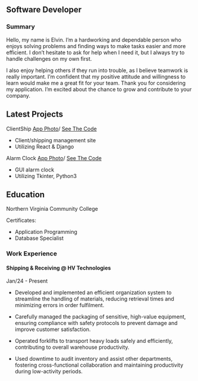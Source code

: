 ## Software Developer

### Summary
Hello, my name is Elvin. I’m a hardworking and dependable person who enjoys solving problems and finding ways to make tasks easier and more efficient. I don’t hesitate to ask for help when I need it, but I always try to handle challenges on my own first.

I also enjoy helping others if they run into trouble, as I believe teamwork is really important. I’m confident that my positive attitude and willingness to learn would make me a great fit for your team. Thank you for considering my application. I’m excited about the chance to grow and contribute to your company.


## Latest Projects 
ClientShip [App Photo](/assets.img/IMG_9447.jpeg)/
[See The Code](https://github.com/El-Bean01/Clientship)
- Client/shipping management site
- Utilizing React & Django


Alarm Clock [App Photo](/assets.img/IMG_9447.jpeg)/
[See The Code](https://github.com/El-Bean01/tkinter-alarm.git)
- GUI alarm clock
- Utilizing Tkinter, Python3


## Education
Northern Virginia 
Community College

Certificates:
- Application Programming 
- Database Specialist



### Work Experience 
#### Shipping & Receiving @ HV Technologies
Jan/24 - Present
- Developed and implemented an efficient organization system to streamline the handling of materials,
reducing retrieval times and minimizing errors in order fulfilment.

- Carefully managed the packaging of sensitive, high-value equipment, ensuring compliance with safety
protocols to prevent damage and improve customer satisfaction.

- Operated forklifts to transport heavy loads safely and efficiently, contributing to overall warehouse
productivity.

- Used downtime to audit inventory and assist other departments, fostering cross-functional collaboration
and maintaining productivity during low-activity periods.
